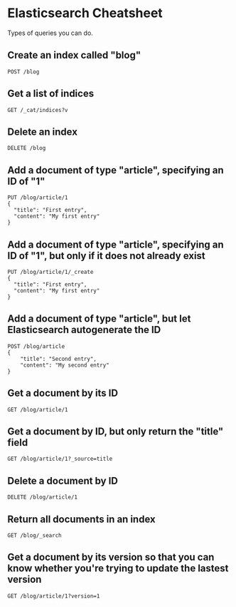 # Elasticsearch Cheatsheet

Types of queries you can do.

## Create an index called "blog"

```
POST /blog
```

## Get a list of indices

```
GET /_cat/indices?v
```

## Delete an index

```
DELETE /blog
```

## Add a document of type "article", specifying an ID of "1"

```
PUT /blog/article/1
{
  "title": "First entry",
  "content": "My first entry"
}
```

## Add a document of type "article", specifying an ID of "1", but only if it does not already exist

```
PUT /blog/article/1/_create
{
  "title": "First entry",
  "content": "My first entry"
}
```

## Add a document of type "article", but let Elasticsearch autogenerate the ID

```
POST /blog/article
{
    "title": "Second entry",
    "content": "My second entry"
}
```

## Get a document by its ID

```
GET /blog/article/1
```

## Get a document by ID, but only return the "title" field

```
GET /blog/article/1?_source=title
```

## Delete a document by ID

```
DELETE /blog/article/1
```

## Return all documents in an index

```
GET /blog/_search
```

## Get a document by its version so that you can know whether you're trying to update the lastest version

```
GET /blog/article/1?version=1
```